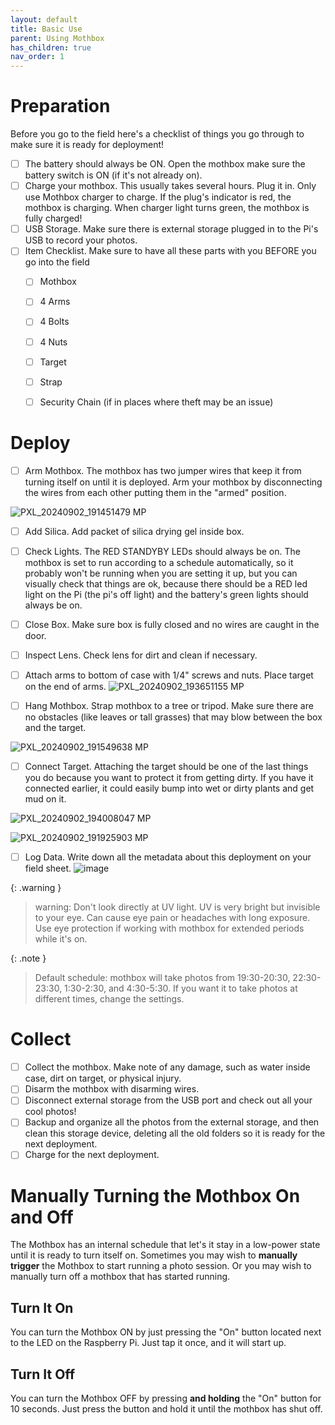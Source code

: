 ```yaml
---
layout: default
title: Basic Use
parent: Using Mothbox
has_children: true
nav_order: 1
---
```


# Preparation
Before you go to the field here's a checklist of things you go through to make sure it is ready for deployment!

- [ ] The battery should always be ON. Open the mothbox make sure the battery switch is ON (if it's not already on). 
- [ ] Charge your mothbox. This usually takes several hours. Plug it in. Only use Mothbox charger to charge. If the plug's indicator is red, the mothbox is charging. When charger light turns green, the mothbox is fully charged!
- [ ] USB Storage. Make sure there is external storage plugged in to the Pi's USB to record your photos.
- [ ] Item Checklist. Make sure to have all these parts with you BEFORE you go into the field
  - [ ] Mothbox
  - [ ] 4 Arms
  - [ ] 4 Bolts
  - [ ] 4 Nuts
  - [ ] Target
  - [ ] Strap
  - [ ] Security Chain (if in places where theft may be an issue)



# Deploy
- [ ] Arm Mothbox. The mothbox has two jumper wires that keep it from turning itself on until it is deployed. Arm your mothbox by disconnecting the wires from each other putting them in the "armed" position.

![PXL_20240902_191451479 MP](https://github.com/user-attachments/assets/43e72e61-5635-4adb-af17-6f3f6c60c568)


- [ ] Add Silica. Add packet of silica drying gel inside box.
- [ ] Check Lights. The RED STANDYBY LEDs should always be on. The mothbox is set to run according to a schedule automatically, so it probably won't be running when you are setting it up, but you can visually check that things are ok, because there should be a RED led light on the Pi (the pi's off light) and the battery's green lights should always be on.
- [ ] Close Box. Make sure box is fully closed and no wires are caught in the door.
- [ ] Inspect Lens. Check lens for dirt and clean if necessary.
  
- [ ] Attach arms to bottom of case with 1/4" screws and nuts. Place target on the end of arms.
![PXL_20240902_193651155 MP](https://github.com/user-attachments/assets/2052454f-9bc5-4f7f-b6ca-ba1a5494c5fb)

- [ ] Hang Mothbox. Strap mothbox to a tree or tripod. Make sure there are no obstacles (like leaves or tall grasses) that may blow between the box and the target.

![PXL_20240902_191549638 MP](https://github.com/user-attachments/assets/aed25711-c6c8-450f-bb45-c1efcd3cef86)

- [ ] Connect Target. Attaching the target should be one of the last things you do because you want to protect it from getting dirty. If you have it connected earlier, it could easily bump into wet or dirty plants and get mud on it.

![PXL_20240902_194008047 MP](https://github.com/user-attachments/assets/1e865c0a-829d-42a7-a484-5b36da4a4b80)

![PXL_20240902_191925903 MP](https://github.com/user-attachments/assets/068a13cb-1bf7-4cda-a30d-ad4f98f4ffbd)

- [ ] Log Data. Write down all the metadata about this deployment on your field sheet.
![image](https://github.com/user-attachments/assets/3e5fb55d-29c4-403d-9358-bbac697e2ceb)



{: .warning }
> warning: Don't look directly at UV light. UV is very bright but invisible to your eye. Can cause eye pain or headaches with long exposure. Use eye protection if working with mothbox for extended periods while it's on.

{: .note }
> Default schedule: mothbox will take photos from 19:30-20:30, 22:30-23:30, 1:30-2:30, and 4:30-5:30. If you want it to take photos at different times, change the settings.

# Collect
- [ ] Collect the mothbox. Make note of any damage, such as water inside case, dirt on target, or physical injury.
- [ ] Disarm the mothbox with disarming wires.
- [ ] Disconnect external storage from the USB port and check out all your cool photos!
- [ ] Backup and organize all the photos from the external storage, and then clean this storage device, deleting all the old folders so it is ready for the next deployment.
- [ ] Charge for the next deployment.

# Manually Turning the Mothbox On and Off
The Mothbox has an internal schedule that let's it stay in a low-power state until it is ready to turn itself on. Sometimes you may wish to **manually trigger** the Mothbox to start running a photo session. Or you may wish to manually turn off a mothbox that has started running.

## Turn It On
You can turn the Mothbox ON by just pressing the "On" button located next to the LED on the Raspberry Pi. Just tap it once, and it will start up.

## Turn It Off
You can turn the Mothbox OFF by pressing **and holding** the "On" button for 10 seconds. Just press the button and hold it until the mothbox has shut off.

